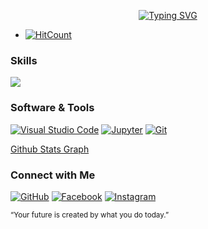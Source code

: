 <!--
**Marjorhi/Marjorhi** is a ✨ _special_ ✨ repository because its `README.md` (this file) appears on your GitHub profile.
-->
<p align="center"><a href="https://git.io/typing-svg"><img src="https://readme-typing-svg.herokuapp.com?font=Poppins&pause=1000&width=435&lines=Yo!+I'm++Marjorie+Flores+Jetajobe;Information+Technology+Student;Aspiring+Front-End+Developer" alt="Typing SVG" /></a></p>

- [![HitCount](https://hits.dwyl.com/Marjorhi/Marjorhi.svg?style=flat-square)](http://hits.dwyl.com/Marjorhi/Marjorhi)

### Skills
<p align="left">
  <a href="https://skillicons.dev">
    <img src="https://skillicons.dev/icons?i=cpp,js,nodejs,py,java&theme=dark" />
  </a>
</p>

### Software & Tools
<p align="left"> 
	<a href="#"><img alt="Visual Studio Code" src="https://img.shields.io/badge/Visual%20Studio%20Code-0078d7.svg?logo=visual-studio-code&logoColor=white"></a>
	<a href="#"><img alt="Jupyter" src="https://img.shields.io/badge/Jupyter%20-%23F37626.svg?logo=Jupyter&logoColor=white"></a>
	<a href="#"><img alt="Git" src="https://img.shields.io/badge/Git%20-%23F05033.svg?logo=git&logoColor=white"></a>
</p>

[Github Stats Graph](https://github-profile-summary-cards.vercel.app/api/cards/profile-details?username=Marjorhi&theme=radical&hide_border=true)

### Connect with Me
<p align="left">
	<a href="https://github.com/Marjorhi"><img src="https://img.icons8.com/bubbles/50/000000/github.png" alt="GitHub"/></a>
	<a href="https://web.facebook.com/mjjetajobe24"><img src="https://img.icons8.com/bubbles/50/000000/facebook-new.png" alt="Facebook"/></a>
	<a href="https://www.instagram.com/marj_flrs/"><img src="https://img.icons8.com/bubbles/50/000000/instagram.png" alt="Instagram"/></a>
</p>
<p align="left"><sub> “Your future is created by what you do today.” </sub></p>


